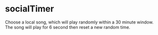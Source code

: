 socialTimer
===========

Choose a local song, which will play randomly within a 30 minute window. The song will play for 6 second then reset a new random time.
